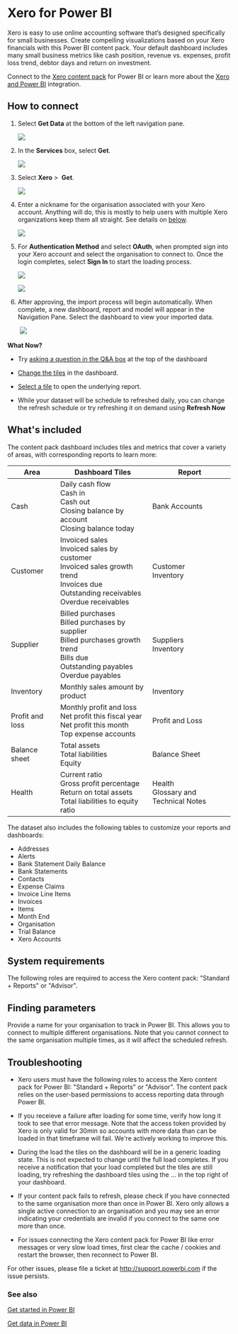 <properties
   pageTitle="Xero for Power BI"
   description="Xero  for Power BI"
   services="powerbi"
   documentationCenter=""
   authors="joeshoukry"
   manager="erikre"
   backup="maggiesMSFT"
   editor=""
   tags=""
   qualityFocus="no"
   qualityDate=""/>

<tags
   ms.service="powerbi"
   ms.devlang="NA"
   ms.topic="article"
   ms.tgt_pltfrm="NA"
   ms.workload="powerbi"
   ms.date="08/29/2017"
   ms.author="yshoukry"/>

# Xero for Power BI

Xero is easy to use online accounting software that’s designed specifically for small businesses. Create compelling visualizations based on your Xero financials with this Power BI content pack. Your default dashboard includes many small business metrics like cash position, revenue vs. expenses, profit loss trend, debtor days and return on investment.

Connect to the [Xero content pack](https://app.powerbi.com/getdata/services/xero) for Power BI or learn more about the [Xero and Power BI](https://help.xero.com/Power-BI) integration.

## How to connect

1.  Select **Get Data** at the bottom of the left navigation pane.

	![](media/powerbi-content-pack-xero/getdata.png)

2.  In the **Services** box, select **Get**.

	![](media/powerbi-content-pack-xero/services.png)

3.  Select **Xero** \>  **Get**.

	![](media/powerbi-content-pack-xero/connect.png)

4.  Enter a nickname for the organisation associated with your Xero account. Anything will do, this is mostly to help users with multiple Xero organizations keep them all straight. See details on [below](#FindingParams).

	![](media/powerbi-content-pack-xero/params.png)

5. For **Authentication Method** and select **OAuth**, when prompted sign into your Xero account and select the organisation to connect to. Once the login completes, select **Sign In** to start the loading process.

	![](media/powerbi-content-pack-xero/creds.png)

    ![](media/powerbi-content-pack-xero/creds2.png)

6. After approving, the import process will begin automatically. When complete, a new dashboard, report and model will appear in the Navigation Pane. Select the dashboard to view your imported data.

	 ![](media/powerbi-content-pack-xero/dashboard.png)


**What Now?**

- Try [asking a question in the Q&A box](powerbi-service-q-and-a.md) at the top of the dashboard

- [Change the tiles](powerbi-service-edit-a-tile-in-a-dashboard.md) in the dashboard.

- [Select a tile](powerbi-service-dashboard-tiles.md) to open the underlying report.

- While your dataset will be schedule to refreshed daily, you can change the refresh schedule or try refreshing it on demand using **Refresh Now**

## What's included

The content pack dashboard includes tiles and metrics that cover a variety of areas, with corresponding reports to learn more:  

| Area            | Dashboard Tiles                                                                                                                                    | Report                                  |
|-----------------|----------------------------------------------------------------------------------------------------------------------------------------------------|-----------------------------------------|
| Cash            | Daily cash flow <br>Cash in <br>Cash out <br>Closing balance by account <br>Closing balance today                                                  | Bank Accounts                           |
| Customer        | Invoiced sales <br>Invoiced sales by customer <br>Invoiced sales growth trend <br>Invoices due <br>Outstanding receivables <br>Overdue receivables | Customer <br>Inventory                  |
| Supplier        | Billed purchases <br>Billed purchases by supplier <br>Billed purchases growth trend <br> Bills due <br>Outstanding payables <br>Overdue payables   | Suppliers <br>Inventory                 |
| Inventory       | Monthly sales amount by product                                                                                                                    | Inventory                               |
| Profit and loss | Monthly profit and loss <br>Net profit this fiscal year <br>Net profit this month <br>Top expense accounts                                         | Profit and Loss                         |
| Balance sheet   | Total assets <br>Total liabilities <br>Equity                                                                                                      | Balance Sheet                           |
| Health          | Current ratio <br>Gross profit percentage <br> Return on total assets <br>Total liabilities to equity ratio                                        | Health <br>Glossary and Technical Notes |

The dataset also includes the following tables to customize your reports and dashboards:  

-   Addresses  
-   Alerts  
-   Bank Statement Daily Balance  
-   Bank Statements  
-   Contacts  
-   Expense Claims  
-   Invoice Line Items  
-   Invoices  
-   Items  
-   Month End  
-   Organisation  
-   Trial Balance  
-   Xero Accounts

## System requirements

The following roles are required to access the Xero content pack: "Standard + Reports" or "Advisor".

<a name="FindingParams"></a>
## Finding parameters

Provide a name for your organisation to track in Power BI. This allows you to connect to multiple different organisations. Note that you cannot connect to the same organisation multiple times, as it will affect the scheduled refresh.   

## Troubleshooting

-   Xero users must have the following roles to access the Xero content pack for Power BI: "Standard + Reports" or "Advisor". The content pack relies on the user-based permissions to access reporting data through Power BI.  

-   If you receieve a failure after loading for some time, verify how long it took to see that error message. Note that the access token provided by Xero is only valid for 30min so accounts with more data than can be loaded in that timeframe will fail. We're actively working to improve this.

-   During the load the tiles on the dashboard will be in a generic loading state. This is not expected to change until the full load completes. If you receive a notification that your load completed but the tiles are still loading, try refreshing the dashboard tiles using the ... in the top right of your dashboard.

-   If your content pack fails to refresh, please check if you have connected to the same organisation more than once in Power BI. Xero only allows a single active connection to an organisation and you may see an error indicating your credentials are invalid if you connect to the same one more than once.  

-   For issues connecting the Xero content pack for Power BI like error messages or very slow load times, first clear the cache / cookies and restart the browser, then reconnect to Power BI.  

For other issues, please file a ticket at http://support.powerbi.com if the issue persists.


### See also

[Get started in Power BI](powerbi-service-get-started.md)

[Get data in Power BI](powerbi-service-get-data.md)
